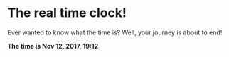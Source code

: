 # The real time clock!

Ever wanted to know what the time is? Well, your journey is about to end!

**The time is Nov 12, 2017, 19:12**